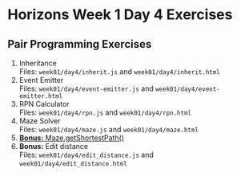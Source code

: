 # Horizons Week 1 Day 4 Exercises

## Pair Programming Exercises

1. Inheritance <br>
   Files: `week01/day4/inherit.js` and `week01/day4/inherit.html`
1. Event Emitter <br>
   Files: `week01/day4/event-emitter.js` and `week01/day4/event-emitter.html`
1. RPN Calculator <br>
   Files: `week01/day4/rpn.js` and `week01/day4/rpn.html`
1. Maze Solver <br>
   Files: `week01/day4/maze.js` and `week01/day4/maze.html`
1. [**Bonus:** Maze.getShortestPath()](maze_bonus.md)
1. **Bonus:** Edit distance <br>
   Files: `week01/day4/edit_distance.js` and `week01/day4/edit_distance.html`

